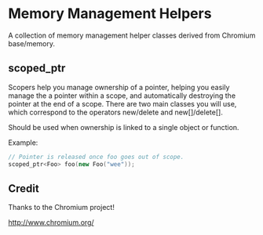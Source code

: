 Memory Management Helpers
=========================
A collection of memory management helper classes
derived from Chromium base/memory.

scoped_ptr
----------
Scopers help you manage ownership of a pointer, helping you easily manage the
a pointer within a scope, and automatically destroying the pointer at the
end of a scope.  There are two main classes you will use, which correspond
to the operators new/delete and new[]/delete[].

Should be used when ownership is linked to a single object or function.

Example:
``` C++
// Pointer is released once foo goes out of scope.
scoped_ptr<Foo> foo(new Foo("wee"));
```

Credit
------
Thanks to the Chromium project!

http://www.chromium.org/

